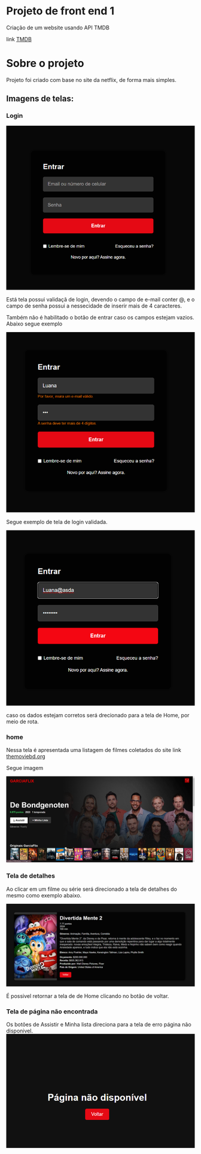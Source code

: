 Projeto de front end 1
=======
Criação de um website usando API TMDB

link [TMDB](https://developer.themoviedb.org/)

# Sobre o projeto

Projeto foi criado com base no site da netflix, de forma mais simples.

## Imagens de telas:
### Login
![ Tela de login](/imagens/Login.png)

Está tela possui validaçã de login, devendo o campo de e-mail conter @, e o campo de senha possui a nessecidade de inserir mais de 4 caracteres.

Também não é habilitado o botão de entrar caso os campos estejam vazios.
Abaixo segue exemplo

![ Tela de login validação](/imagens/LoginValidacao.png)

Segue exemplo de tela de login validada.

![ Tela de login validada](/imagens/LoginValida.png)

caso os dados estejam corretos será drecionado para a tela de Home, por meio de rota.

### home

Nessa tela é apresentada uma listagem de filmes coletados do site link [themoviebd.org](https://developer.themoviedb.org/)

Segue imagem

![ Tela de home](/imagens/Home.png)

### Tela de detalhes

Ao clicar em um filme ou série será direcionado a tela de detalhes do mesmo como exemplo abaixo.

![ Tela de detalhes](/imagens/Detalhes.png)

É possivel retornar a tela de de Home clicando no botão de voltar.

### Tela de página não encontrada

Os botões de Assistir e Minha lista direciona para a tela de erro página não disponivel.
![ Tela de página não encontrada](/imagens/PaginaNE.png)